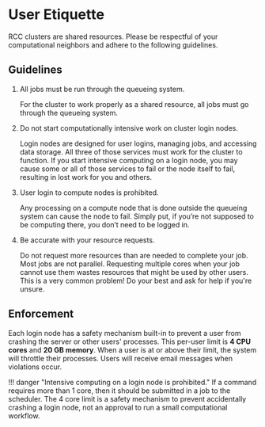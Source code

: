# User Etiquette

RCC clusters are shared resources. Please be respectful of your computational neighbors and adhere to the following guidelines.

## Guidelines

1. All jobs must be run through the queueing system.

    For the cluster to work properly as a shared resource, all jobs must go through the queueing system.

2. Do not start computationally intensive work on cluster login nodes.

    Login nodes are designed for user logins, managing jobs, and accessing data storage. All three of those services must work for the cluster to function. If you start intensive computing on a login node, you may cause some or all of those services to fail or the node itself to fail, resulting in lost work for you and others.

3. User login to compute nodes is prohibited.

    Any processing on a compute node that is done outside the queueing system can cause the node to fail. Simply put, if you’re not supposed to be computing there, you don’t need to be logged in.

4. Be accurate with your resource requests.

    Do not request more resources than are needed to complete your job. Most jobs are not parallel. Requesting multiple cores when your job cannot use them wastes resources that might be used by other users. This is a very common problem! Do your best and ask for help if you're unsure.

## Enforcement

Each login node has a safety mechanism built-in to prevent a user from crashing the server or other users' processes. This per-user limit is **4 CPU cores** and **20 GB memory**. When a user is at or above their limit, the system will throttle their processes. Users will receive email messages when violations occur.

!!! danger "Intensive computing on a login node is prohibited."
    If a command requires more than 1 core, then it should be submitted in a job to the scheduler. The 4 core limit is a safety mechanism to prevent accidentally crashing a login node, not an approval to run a small computational workflow.
